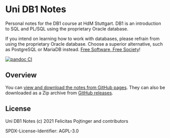 # Uni DB1 Notes

Personal notes for the DB1 course at HdM Stuttgart. DB1 is an introduction to SQL and PL/SQL using the proprietary Oracle database.

If you intend on learning how to work with databases, please refrain from using the proprietary Oracle database. Choose a superior alternative, such as PostgreSQL or MariaDB instead. [Free Software, Free Society](https://www.fsf.org/about/what-is-free-software)!

[![pandoc CI](https://github.com/pojntfx/uni-db1-notes/actions/workflows/pandoc.yaml/badge.svg)](https://github.com/pojntfx/uni-db1-notes/actions/workflows/pandoc.yaml)

## Overview

You can [view and download the notes from GitHub pages](https://pojntfx.github.io/uni-db1-notes/). They can also be downloaded as a Zip archive from [GitHub releases](https://github.com/pojntfx/uni-db1-notes/releases).

## License

Uni DB1 Notes (c) 2021 Felicitas Pojtinger and contributors

SPDX-License-Identifier: AGPL-3.0
